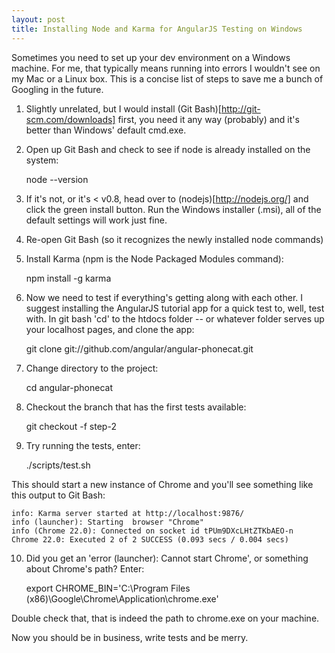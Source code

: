 ```yaml
---
layout: post
title: Installing Node and Karma for AngularJS Testing on Windows
---
```


<div class="intro">
  Sometimes you need to set up your dev environment on a Windows machine. For me, that typically means running into errors I wouldn't see on my Mac or a Linux box. This is a concise list of steps to save me a bunch of Googling in the future.
</div>

1) Slightly unrelated, but I would install (Git Bash)[http://git-scm.com/downloads] first, you need it any way (probably) and it's better than Windows' default cmd.exe.

2) Open up Git Bash and check to see if node is already installed on the system: 

	node --version

3) If it's not, or it's < v0.8, head over to (nodejs)[http://nodejs.org/] and click the green install button. Run the Windows installer (.msi), all of the default settings will work just fine.

4) Re-open Git Bash (so it recognizes the newly installed node commands)

5) Install Karma (npm is the Node Packaged Modules command):

	npm install -g karma

6) Now we need to test if everything's getting along with each other. I suggest installing the AngularJS tutorial app for a quick test to, well, test with. In git bash 'cd' to the htdocs folder -- or whatever folder serves up your localhost pages, and clone the app:

	git clone git://github.com/angular/angular-phonecat.git

7) Change directory to the project:

	cd angular-phonecat

8) Checkout the branch that has the first tests available:

	git checkout -f step-2

9) Try running the tests, enter:

	./scripts/test.sh

This should start a new instance of Chrome and you'll see something like this output to Git Bash:

	info: Karma server started at http://localhost:9876/
	info (launcher): Starting  browser "Chrome"
	info (Chrome 22.0): Connected on socket id tPUm9DXcLHtZTKbAEO-n
	Chrome 22.0: Executed 2 of 2 SUCCESS (0.093 secs / 0.004 secs)

10) Did you get an 'error (launcher): Cannot start Chrome', or something about Chrome's path? Enter:

	export CHROME_BIN='C:\Program Files (x86)\Google\Chrome\Application\chrome.exe'

Double check that, that is indeed the path to chrome.exe on your machine.

Now you should be in business, write tests and be merry.